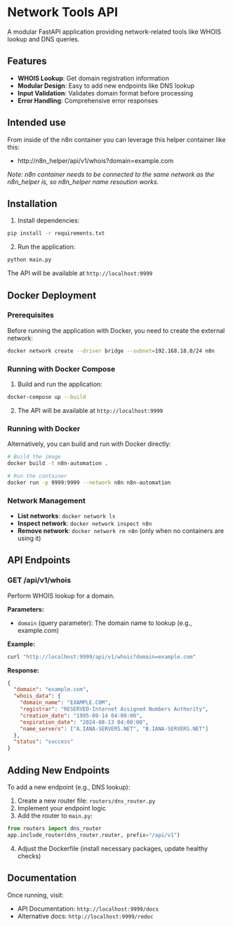 # Network Tools API

A modular FastAPI application providing network-related tools like WHOIS lookup and DNS queries.

## Features

- **WHOIS Lookup**: Get domain registration information
- **Modular Design**: Easy to add new endpoints like DNS lookup
- **Input Validation**: Validates domain format before processing
- **Error Handling**: Comprehensive error responses

## Intended use

From inside of the n8n container you can leverage this helper container like this:
- http://n8n_helper/api/v1/whois?domain=example.com

*Note: n8n container needs to be connected to the same network as the n8n_helper is, so n8n_helper name resoution works.*

## Installation

1. Install dependencies:
```bash
pip install -r requirements.txt
```

2. Run the application:
```bash
python main.py
```

The API will be available at `http://localhost:9999`

## Docker Deployment

### Prerequisites

Before running the application with Docker, you need to create the external network:

```bash
docker network create --driver bridge --subnet=192.168.18.0/24 n8n
```

### Running with Docker Compose

1. Build and run the application:
```bash
docker-compose up --build
```

2. The API will be available at `http://localhost:9999`

### Running with Docker

Alternatively, you can build and run with Docker directly:

```bash
# Build the image
docker build -t n8n-automation .

# Run the container
docker run -p 9999:9999 --network n8n n8n-automation
```

### Network Management

- **List networks**: `docker network ls`
- **Inspect network**: `docker network inspect n8n`
- **Remove network**: `docker network rm n8n` (only when no containers are using it)

## API Endpoints

### GET /api/v1/whois

Perform WHOIS lookup for a domain.

**Parameters:**
- `domain` (query parameter): The domain name to lookup (e.g., example.com)

**Example:**
```bash
curl "http://localhost:9999/api/v1/whois?domain=example.com"
```

**Response:**
```json
{
  "domain": "example.com",
  "whois_data": {
    "domain_name": "EXAMPLE.COM",
    "registrar": "RESERVED-Internet Assigned Numbers Authority",
    "creation_date": "1995-08-14 04:00:00",
    "expiration_date": "2024-08-13 04:00:00",
    "name_servers": ["A.IANA-SERVERS.NET", "B.IANA-SERVERS.NET"]
  },
  "status": "success"
}
```

## Adding New Endpoints

To add a new endpoint (e.g., DNS lookup):

1. Create a new router file: `routers/dns_router.py`
2. Implement your endpoint logic
3. Add the router to `main.py`:
```python
from routers import dns_router
app.include_router(dns_router.router, prefix="/api/v1")
```
4. Adjust the Dockerfile (install necessary packages, update healthy checks)

## Documentation

Once running, visit:
- API Documentation: `http://localhost:9999/docs`
- Alternative docs: `http://localhost:9999/redoc`
